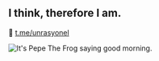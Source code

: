 ## I think, therefore I am.

🔷 [t.me/unrasyonel](url)

<picture>
 <source media="(prefers-color-scheme: dark)" srcset="https://telegra.ph/file/9ba37fe31a00afa46d2e1.png">
 <source media="(prefers-color-scheme: light)" srcset="https://telegra.ph/file/9ba37fe31a00afa46d2e1.png">
 <img alt="It's Pepe The Frog saying good morning." src="https://telegra.ph/file/9ba37fe31a00afa46d2e1.png">
</picture>

